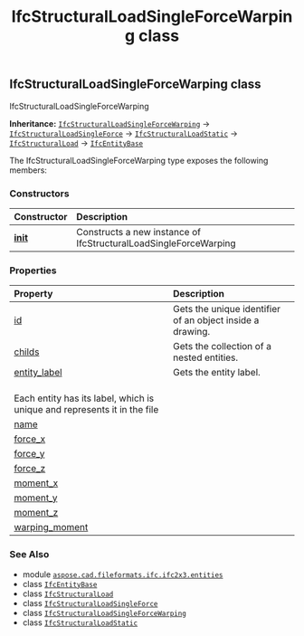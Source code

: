﻿---
title: IfcStructuralLoadSingleForceWarping class
second_title: Aspose.CAD for Python via .NET API References
description: 
type: docs
weight: 5520
url: /python-net/aspose.cad.fileformats.ifc.ifc2x3.entities/ifcstructuralloadsingleforcewarping/
is_root: false
---

## IfcStructuralLoadSingleForceWarping class

IfcStructuralLoadSingleForceWarping



**Inheritance:** [`IfcStructuralLoadSingleForceWarping`](/cad/python-net/aspose.cad.fileformats.ifc.ifc2x3.entities/ifcstructuralloadsingleforcewarping) → 
[`IfcStructuralLoadSingleForce`](/cad/python-net/aspose.cad.fileformats.ifc.ifc2x3.entities/ifcstructuralloadsingleforce) → 
[`IfcStructuralLoadStatic`](/cad/python-net/aspose.cad.fileformats.ifc.ifc2x3.entities/ifcstructuralloadstatic) → 
[`IfcStructuralLoad`](/cad/python-net/aspose.cad.fileformats.ifc.ifc2x3.entities/ifcstructuralload) → 
[`IfcEntityBase`](/cad/python-net/aspose.cad.fileformats.ifc/ifcentitybase)



The IfcStructuralLoadSingleForceWarping type exposes the following members:

### Constructors
| Constructor | Description |
| :- | :- |
| [__init__](/cad/python-net/aspose.cad.fileformats.ifc.ifc2x3.entities/ifcstructuralloadsingleforcewarping/__init__/#) | Constructs a new instance of IfcStructuralLoadSingleForceWarping |


### Properties
| Property | Description |
| :- | :- |
| [id](/cad/python-net/aspose.cad.fileformats.ifc.ifc2x3.entities/ifcstructuralloadsingleforcewarping/id) | Gets the unique identifier of an object inside a drawing. |
| [childs](/cad/python-net/aspose.cad.fileformats.ifc.ifc2x3.entities/ifcstructuralloadsingleforcewarping/childs) | Gets the collection of a nested entities. |
| [entity_label](/cad/python-net/aspose.cad.fileformats.ifc.ifc2x3.entities/ifcstructuralloadsingleforcewarping/entity_label) | Gets the entity label.<br/>Each entity has its label, which is unique and represents it in the file |
| [name](/cad/python-net/aspose.cad.fileformats.ifc.ifc2x3.entities/ifcstructuralloadsingleforcewarping/name) |  |
| [force_x](/cad/python-net/aspose.cad.fileformats.ifc.ifc2x3.entities/ifcstructuralloadsingleforcewarping/force_x) |  |
| [force_y](/cad/python-net/aspose.cad.fileformats.ifc.ifc2x3.entities/ifcstructuralloadsingleforcewarping/force_y) |  |
| [force_z](/cad/python-net/aspose.cad.fileformats.ifc.ifc2x3.entities/ifcstructuralloadsingleforcewarping/force_z) |  |
| [moment_x](/cad/python-net/aspose.cad.fileformats.ifc.ifc2x3.entities/ifcstructuralloadsingleforcewarping/moment_x) |  |
| [moment_y](/cad/python-net/aspose.cad.fileformats.ifc.ifc2x3.entities/ifcstructuralloadsingleforcewarping/moment_y) |  |
| [moment_z](/cad/python-net/aspose.cad.fileformats.ifc.ifc2x3.entities/ifcstructuralloadsingleforcewarping/moment_z) |  |
| [warping_moment](/cad/python-net/aspose.cad.fileformats.ifc.ifc2x3.entities/ifcstructuralloadsingleforcewarping/warping_moment) |  |



### See Also
* module [`aspose.cad.fileformats.ifc.ifc2x3.entities`](..)
* class [`IfcEntityBase`](/cad/python-net/aspose.cad.fileformats.ifc/ifcentitybase)
* class [`IfcStructuralLoad`](/cad/python-net/aspose.cad.fileformats.ifc.ifc2x3.entities/ifcstructuralload)
* class [`IfcStructuralLoadSingleForce`](/cad/python-net/aspose.cad.fileformats.ifc.ifc2x3.entities/ifcstructuralloadsingleforce)
* class [`IfcStructuralLoadSingleForceWarping`](/cad/python-net/aspose.cad.fileformats.ifc.ifc2x3.entities/ifcstructuralloadsingleforcewarping)
* class [`IfcStructuralLoadStatic`](/cad/python-net/aspose.cad.fileformats.ifc.ifc2x3.entities/ifcstructuralloadstatic)
